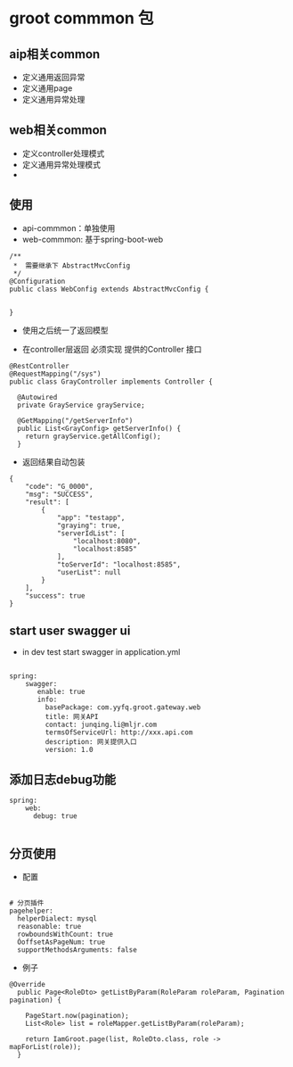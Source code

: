 # groot commmon 包

## aip相关common
* 定义通用返回异常
* 定义通用page
* 定义通用异常处理


## web相关common
* 定义controller处理模式
* 定义通用异常处理模式
* 


## 使用
* api-commmon：单独使用
* web-commmon: 基于spring-boot-web

```
/**
 *  需要继承下 AbstractMvcConfig
 */
@Configuration
public class WebConfig extends AbstractMvcConfig {

  
}
```

* 使用之后统一了返回模型

* 在controller层返回 必须实现 提供的Controller 接口

```
@RestController
@RequestMapping("/sys")
public class GrayController implements Controller {

  @Autowired
  private GrayService grayService;

  @GetMapping("/getServerInfo")
  public List<GrayConfig> getServerInfo() {
    return grayService.getAllConfig();
  }
```

* 返回结果自动包装

```
{
    "code": "G_0000", 
    "msg": "SUCCESS", 
    "result": [
        {
            "app": "testapp", 
            "graying": true, 
            "serverIdList": [
                "localhost:8080", 
                "localhost:8585"
            ], 
            "toServerId": "localhost:8585", 
            "userList": null
        }
    ], 
    "success": true
}

```

## start user swagger ui
* in dev test start swagger in application.yml

```

spring:
    swagger:
       enable: true
       info:
         basePackage: com.yyfq.groot.gateway.web
         title: 网关API
         contact: junqing.li@mljr.com
         termsOfServiceUrl: http://xxx.api.com
         description: 网关提供入口
         version: 1.0

```

## 添加日志debug功能

```
spring:
    web:
      debug: true
      
```


## 分页使用

* 配置

```

# 分页插件
pagehelper:
  helperDialect: mysql
  reasonable: true
  rowboundsWithCount: true
  ÓoffsetAsPageNum: true
  supportMethodsArguments: false

```

* 例子

```
@Override
  public Page<RoleDto> getListByParam(RoleParam roleParam, Pagination pagination) {

    PageStart.now(pagination);
    List<Role> list = roleMapper.getListByParam(roleParam);

    return IamGroot.page(list, RoleDto.class, role -> mapForList(role));
  }

```

